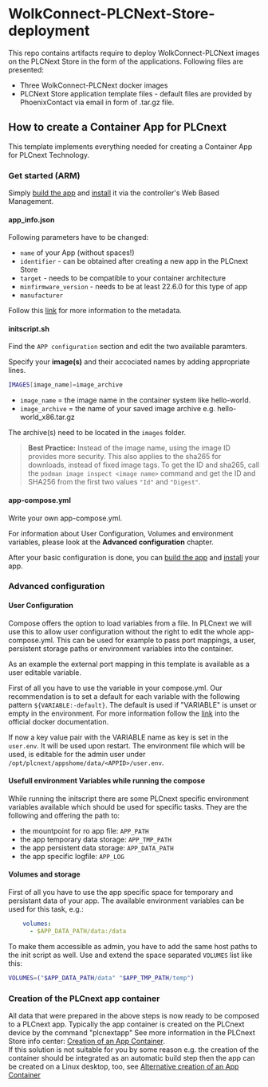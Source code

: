 # WolkConnect-PLCNext-Store-deployment
This repo contains artifacts require to deploy WolkConnect-PLCNext images on the PLCNext Store in the form of the applications.
Following files are presented:
 - Three WolkConnect-PLCNext docker images
 - PLCNext Store application template files - default files are provided by PhoenixContact via email in form of .tar.gz file.

## How to create a Container App for PLCnext

This template implements everything needed for creating a Container App for PLCnext Technology.

### Get started (ARM)

Simply [build the app](https://store.plcnext.help/st/PLCnext_App_Integration_Guide/PLCnext_Apps/Building_a_PLCnext_App.htm) and [install](https://www.plcnext.help/te/WBM/Administration_PLCnext_Apps.htm) it via the controller's Web Based Management.

#### app_info.json

Following parameters have to be changed:

- `name` of your App (without spaces!)
- `identifier` - can be obtained after creating a new app in the PLCnext Store
- `target` - needs to be compatible to your container architecture
- `minfirmware_version` - needs to be at least 22.6.0 for this type of app
- `manufacturer`

Follow this [link](https://store.plcnext.help/st/PLCnext_App_Integration_Guide/Apps_parts/Metadata.htm#bookmark) for more information to the metadata.


#### initscript.sh

Find the `APP configuration` section and edit the two available paramters.

Specify your **image(s)** and their accociated names by adding appropriate lines.

```bash
IMAGES[image_name]=image_archive
```

- `image_name` = the image name in the container system like hello-world.
- `image_archive` = the name of your saved image archive e.g. hello-world_x86.tar.gz

The archive(s) need to be located in the `images` folder.

> **Best Practice:** Instead of the image name, using the image ID provides more security. This also applies to the sha265 for downloads, instead of fixed image tags. To get the ID and sha265, call the `podman image inspect <image name>` command and get the ID and SHA256 from the first two values `"Id"` and `"Digest"`.

#### app-compose.yml

Write your own app-compose.yml.

For information about User Configuration, Volumes and environment variables, please look at the **Advanced configuration** chapter.

After your basic configuration is done, you can [build the app](https://store.plcnext.help/st/PLCnext_App_Integration_Guide/PLCnext_Apps/Building_a_PLCnext_App.htm) and [install](https://www.plcnext.help/te/WBM/Administration_PLCnext_Apps.htm) your app.


### Advanced configuration

#### User Configuration

Compose offers the option to load variables from a file. In PLCnext we will use this to allow user configuration without the right to edit the whole app-compose.yml. This can be used for example to pass port mappings, a user, persistent storage paths or environment variables into the container.

As an example the external port mapping in this template is available as a user editable variable.

First of all you have to use the variable in your compose.yml. Our recommendation is to set a default for each variable with the following pattern `${VARIABLE:-default}`. The default is used if "VARIABLE" is unset or empty in the environment. For more information follow the [link](https://docs.docker.com/compose/environment-variables/) into the official docker documentation.

If now a key value pair with the VARIABLE name as key is set in the `user.env`. It will be used upon restart. The environment file which will be used, is editable for the admin user under `/opt/plcnext/appshome/data/<APPID>/user.env`.

#### Usefull environment Variables while running the compose

While running the initscript there are some PLCnext specific environment variables available which should be used for specific tasks. They are the following and offering the path to:

- the mountpoint for ro app file: `APP_PATH`
- the app temporary data storage: `APP_TMP_PATH`
- the app persistent data storage: `APP_DATA_PATH`
- the app specific logfile: `APP_LOG`

#### Volumes and storage

First of all you have to use the app specific space for temporary and persistant data of your app. The available environment variables can be used for this task, e.g.:

```yml
    volumes:
      - $APP_DATA_PATH/data:/data
```

To make them accessible as admin, you have to add the same host paths to the init script as well. Use and extend the space separated `VOLUMES` list like this:

```bash
VOLUMES=("$APP_DATA_PATH/data" "$APP_TMP_PATH/temp")
```

### Creation of the PLCnext app container
All data that were prepared in the above steps is now ready to be composed to a PLCnext app.
Typically the app container is created on the PLCnext device by the command "plcnextapp" See more information in the PLCnext Store info center: [Creation of an App Container](https://store.plcnext.help/st/PLCnext_App_Integration_Guide/PLCnext_Apps/Creation_of_an_App-Container.htm "PLCnext Store").  
If this solution is not suitable for you by some reason e.g. the creation of the container should be integrated as an automatic build step then the app can be
created on a Linux desktop, too, see
[Alternative creation of an App Container](https://store.plcnext.help/st/PLCnext_App_Integration_Guide/PLCnext_Apps/Alternative_creation_of_an_app_container.htm "PLCnext Store")